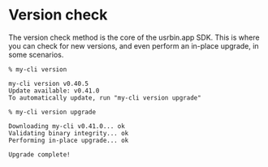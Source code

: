 # Version check

The version check method is the core of the usrbin.app SDK. This is where you can check for new versions, and even perform an in-place upgrade, in some scenarios.



```
% my-cli version

my-cli version v0.40.5
Update available: v0.41.0
To automatically update, run "my-cli version upgrade"
```

```
% my-cli version upgrade

Downloading my-cli v0.41.0... ok
Validating binary integrity... ok
Performing in-place upgrade... ok

Upgrade complete!
```

